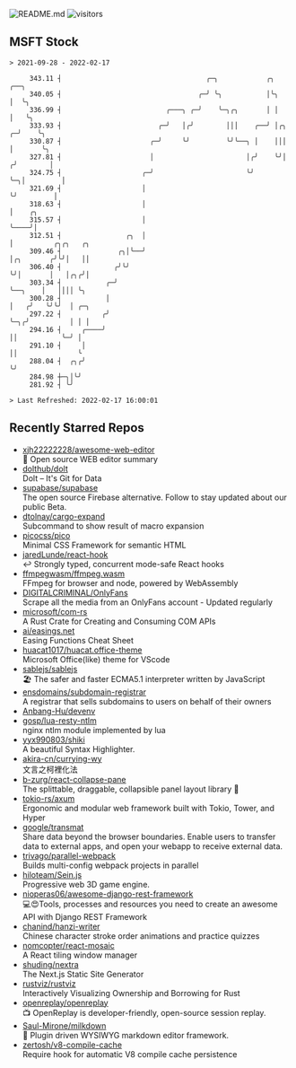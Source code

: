 ![README.md](https://github.com/Gerhut/Gerhut/workflows/README.md/badge.svg)
![visitors](https://visitors.vercel.app/Gerhut/Gerhut?token=8cf69d1f6813d272ef062726b6070c9be4ff72038cfe5a7ded7384a8da65d866)

## MSFT Stock

```
> 2021-09-28 - 2022-02-17

     343.11 ┤                                    ╭─╮            ╭╮        ╭──╮                                   
     340.05 ┤                                  ╭─╯ ╰╮           │╰╮       │  ╰╮                                  
     336.99 ┤                          ╭───╮ ╭─╯    ╰─╮╭╮       │ │       │   ╰╮                                 
     333.93 ┤                        ╭─╯   │╭╯        │││    ╭──╯ │╭╮   ╭─╯    ╰╮                                
     330.87 ┤                      ╭─╯     ╰╯         ╰╯╰──╮ │    │││   │       ╰╮                               
     327.81 ┤                      │                       │╭╯    ╰╯│  ╭╯        │                               
     324.75 ┤                    ╭─╯                       ╰╯       ╰─╮│         │                               
     321.69 ┤                    │                                    ╰╯         │                               
     318.63 ┤                    │                                               │    ╭╮                         
     315.57 ┤                    │                                               ╰────╯│                         
     312.51 ┤                ╭╮  │                                                     │          ╭╮╭╮   ╭╮      
     309.46 ┤              ╭╮│╰──╯                                                     │╭╮       ╭╯╰╯│   ││      
     306.40 ┤             ╭╯╰╯                                                         ╰╯│       │   │╭╮╭╯│      
     303.34 ┤           ╭─╯                                                              ╰──╮    │   ││││ ╰╮     
     300.28 ┤           │                                                                   │   ╭╯   ╰╯╰╯  │ ╭─╮ 
     297.22 ┤          ╭╯                                                                   ╰─╮╭╯          │ │ │ 
     294.16 ┤     ╭────╯                                                                      ││           ╰─╯ │ 
     291.10 ┤     │                                                                           ││               ╰ 
     288.04 ┤  ╭╮╭╯                                                                           ╰╯                 
     284.98 ┼─╮│╰╯                                                                                               
     281.92 ┤ ╰╯                                                                                                 

> Last Refreshed: 2022-02-17 16:00:01
```

## Recently Starred Repos

- [xjh22222228/awesome-web-editor](https://github.com/xjh22222228/awesome-web-editor)  
  🔨  Open source WEB editor summary
- [dolthub/dolt](https://github.com/dolthub/dolt)  
  Dolt – It's Git for Data
- [supabase/supabase](https://github.com/supabase/supabase)  
  The open source Firebase alternative. Follow to stay updated about our public Beta.
- [dtolnay/cargo-expand](https://github.com/dtolnay/cargo-expand)  
  Subcommand to show result of macro expansion
- [picocss/pico](https://github.com/picocss/pico)  
  Minimal CSS Framework for semantic HTML
- [jaredLunde/react-hook](https://github.com/jaredLunde/react-hook)  
  ↩ Strongly typed, concurrent mode-safe React hooks
- [ffmpegwasm/ffmpeg.wasm](https://github.com/ffmpegwasm/ffmpeg.wasm)  
  FFmpeg for browser and node, powered by WebAssembly
- [DIGITALCRIMINAL/OnlyFans](https://github.com/DIGITALCRIMINAL/OnlyFans)  
  Scrape all the media from an OnlyFans account - Updated regularly
- [microsoft/com-rs](https://github.com/microsoft/com-rs)  
  A Rust Crate for Creating and Consuming COM APIs
- [ai/easings.net](https://github.com/ai/easings.net)  
  Easing Functions Cheat Sheet
- [huacat1017/huacat.office-theme](https://github.com/huacat1017/huacat.office-theme)  
  Microsoft Office(like) theme for VScode
- [sablejs/sablejs](https://github.com/sablejs/sablejs)  
  🏖️ The safer and faster ECMA5.1 interpreter written by JavaScript
- [ensdomains/subdomain-registrar](https://github.com/ensdomains/subdomain-registrar)  
  A registrar that sells subdomains to users on behalf of their owners
- [Anbang-Hu/devenv](https://github.com/Anbang-Hu/devenv)  
- [gosp/lua-resty-ntlm](https://github.com/gosp/lua-resty-ntlm)  
  nginx ntlm module implemented by lua
- [yyx990803/shiki](https://github.com/yyx990803/shiki)  
  A beautiful Syntax Highlighter.
- [akira-cn/currying-wy](https://github.com/akira-cn/currying-wy)  
  文言之柯裡化法
- [b-zurg/react-collapse-pane](https://github.com/b-zurg/react-collapse-pane)  
  The splittable, draggable, collapsible panel layout library 🎉
- [tokio-rs/axum](https://github.com/tokio-rs/axum)  
  Ergonomic and modular web framework built with Tokio, Tower, and Hyper
- [google/transmat](https://github.com/google/transmat)  
  Share data beyond the browser boundaries. Enable users to transfer data to external apps, and open your webapp to receive external data.
- [trivago/parallel-webpack](https://github.com/trivago/parallel-webpack)  
  Builds multi-config webpack projects in parallel
- [hiloteam/Sein.js](https://github.com/hiloteam/Sein.js)  
  Progressive web 3D game engine.
- [nioperas06/awesome-django-rest-framework](https://github.com/nioperas06/awesome-django-rest-framework)  
   💻😍Tools, processes and resources you need to create an awesome API with Django REST Framework
- [chanind/hanzi-writer](https://github.com/chanind/hanzi-writer)  
  Chinese character stroke order animations and practice quizzes
- [nomcopter/react-mosaic](https://github.com/nomcopter/react-mosaic)  
  A React tiling window manager
- [shuding/nextra](https://github.com/shuding/nextra)  
  The Next.js Static Site Generator
- [rustviz/rustviz](https://github.com/rustviz/rustviz)  
  Interactively Visualizing Ownership and Borrowing for Rust
- [openreplay/openreplay](https://github.com/openreplay/openreplay)  
  :tv: OpenReplay is developer-friendly, open-source session replay.
- [Saul-Mirone/milkdown](https://github.com/Saul-Mirone/milkdown)  
  🍼 Plugin driven WYSIWYG  markdown editor framework.
- [zertosh/v8-compile-cache](https://github.com/zertosh/v8-compile-cache)  
  Require hook for automatic V8 compile cache persistence
